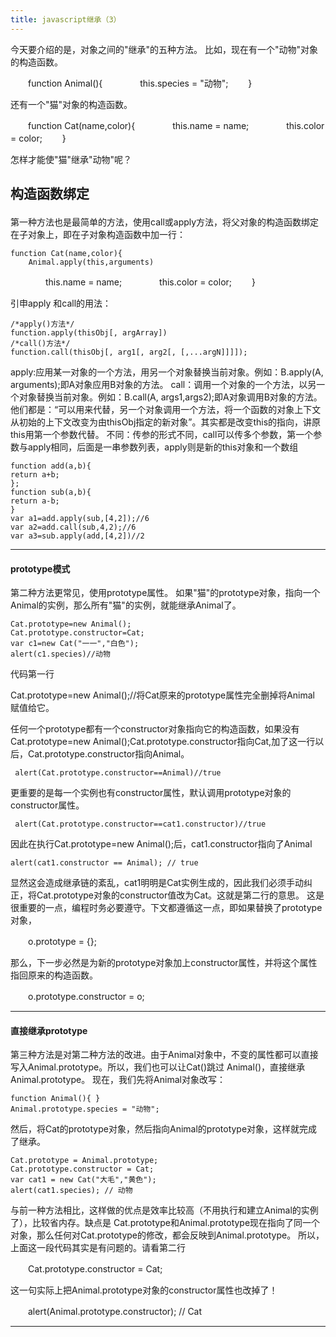 ```yaml
---
title: javascript继承（3）
---
```


今天要介绍的是，对象之间的"继承"的五种方法。
比如，现在有一个"动物"对象的构造函数。

　　function Animal(){
　　　　this.species = "动物";
　　}

还有一个"猫"对象的构造函数。

　　function Cat(name,color){
　　　　this.name = name;
　　　　this.color = color;
　　}

怎样才能使"猫"继承"动物"呢？
## 构造函数绑定 <p id="part1"></p>
第一种方法也是最简单的方法，使用call或apply方法，将父对象的构造函数绑定在子对象上，即在子对象构造函数中加一行：

	function Cat(name,color){
	    Animal.apply(this,arguments)
　　　　this.name = name;
　　　　this.color = color;
　　}

引申apply 和call的用法：

	/*apply()方法*/
	function.apply(thisObj[, argArray])
	/*call()方法*/
	function.call(thisObj[, arg1[, arg2[, [,...argN]]]]);

apply:应用某一对象的一个方法，用另一个对象替换当前对象。例如：B.apply(A, arguments);即A对象应用B对象的方法。
call：调用一个对象的一个方法，以另一个对象替换当前对象。例如：B.call(A, args1,args2);即A对象调用B对象的方法。
他们都是：“可以用来代替，另一个对象调用一个方法，将一个函数的对象上下文从初始的上下文改变为由thisObj指定的新对象”。其实都是改变this的指向，讲原this用第一个参数代替。
不同：传参的形式不同，call可以传多个参数，第一个参数与apply相同，后面是一串参数列表，apply则是新的this对象和一个数组

    function add(a,b){
    return a+b;
    };
    function sub(a,b){
    return a-b;
    }
    var a1=add.apply(sub,[4,2]);//6
    var a2=add.call(sub,4,2);//6
    var a3=sub.apply(add,[4,2])//2

----------------------------------

#### prototype模式
第二种方法更常见，使用prototype属性。
如果"猫"的prototype对象，指向一个Animal的实例，那么所有"猫"的实例，就能继承Animal了。

    Cat.prototype=new Animal();
    Cat.prototype.constructor=Cat;
    var c1=new Cat("一一","白色");
    alert(c1.species)//动物

代码第一行

   Cat.prototype=new Animal();//将Cat原来的prototype属性完全删掉将Animal 赋值给它。

任何一个prototype都有一个constructor对象指向它的构造函数，如果没有Cat.prototype=new Animal();Cat.prototype.constructor指向Cat,加了这一行以后，Cat.prototype.constructor指向Animal。

     alert(Cat.prototype.constructor==Animal)//true

更重要的是每一个实例也有constructor属性，默认调用prototype对象的constructor属性。

     alert(Cat.prototype.constructor==cat1.constructor)//true

因此在执行Cat.prototype=new Animal();后，cat1.constructor指向了Animal

    alert(cat1.constructor == Animal); // true

显然这会造成继承链的紊乱，cat1明明是Cat实例生成的，因此我们必须手动纠正，将Cat.prototype对象的constructor值改为Cat。这就是第二行的意思。
这是很重要的一点，编程时务必要遵守。下文都遵循这一点，即如果替换了prototype对象，

　　o.prototype = {};

那么，下一步必然是为新的prototype对象加上constructor属性，并将这个属性指回原来的构造函数。

　　o.prototype.constructor = o;

----------------------------------

#### 直接继承prototype
第三种方法是对第二种方法的改进。由于Animal对象中，不变的属性都可以直接写入Animal.prototype。所以，我们也可以让Cat()跳过 Animal()，直接继承Animal.prototype。
现在，我们先将Animal对象改写：

    function Animal(){ }
    Animal.prototype.species = "动物";

然后，将Cat的prototype对象，然后指向Animal的prototype对象，这样就完成了继承。

    Cat.prototype = Animal.prototype;
    Cat.prototype.constructor = Cat;
    var cat1 = new Cat("大毛","黄色");
    alert(cat1.species); // 动物

与前一种方法相比，这样做的优点是效率比较高（不用执行和建立Animal的实例了），比较省内存。缺点是 Cat.prototype和Animal.prototype现在指向了同一个对象，那么任何对Cat.prototype的修改，都会反映到Animal.prototype。
所以，上面这一段代码其实是有问题的。请看第二行

　　Cat.prototype.constructor = Cat;

这一句实际上把Animal.prototype对象的constructor属性也改掉了！

　　alert(Animal.prototype.constructor); // Cat

----------------------------------
